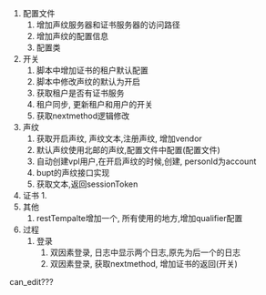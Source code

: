 1. 配置文件
	1. 增加声纹服务器和证书服务器的访问路径
	2. 增加声纹的配置信息
	3. 配置类
2. 开关
	1. 脚本中增加证书的租户默认配置
	2. 脚本中修改声纹的默认为开启
	3. 获取租户是否有证书服务
	4. 租户同步, 更新租户和用户的开关
	5. 获取nextmethod逻辑修改
3. 声纹
	1. 获取开启声纹, 声纹文本,注册声纹, 增加vendor
	2. 默认声纹使用北邮的声纹,配置文件中配置(配置文件)
	3. 自动创建vpl用户,在开启声纹的时候,创建, personId为account
	4. bupt的声纹接口实现
	5. 获取文本,返回sessionToken
4. 证书
	1. 
5. 其他
	1. restTempalte增加一个, 所有使用的地方,增加qualifier配置
6. 过程
	1. 登录
		1. 双因素登录, 日志中显示两个日志,原先为后一个的日志
		2. 双因素登录, 获取nextmethod, 增加证书的返回(开关)


can_edit???